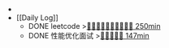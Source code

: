 -
- [[Daily Log]]
	- DONE leetcode >[🍅🍅🍅🍅🍅🍅🍅🍅🍅🍅 250min](#agenda-pomo://?t=f-1693302514973-1500%2Cf-1693308545985-1500%2Cf-1693310413910-1500%2Cf-1693312852080-1500%2Cf-1693325107827-1500%2Cf-1693361615599-1500%2Cf-1693372600274-1500%2Cf-1693378634447-1500%2Cf-1693380269524-1500%2Cf-1693383042470-1500)
	- DONE 性能优化面试 >[🍅🍅🍅🍅🍅 147min](#agenda-pomo://?t=f-1693294810321-1500%2Cf-1693296351698-1500%2Cf-1693387807507-1500%2Cf-1693389522554-1500%2Cf-1693391029835-1500%2Cp-1693393344130-1317)